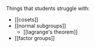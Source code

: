 Things that students struggle with:
* [[cosets]]
* [[normal subgroups]]
	* [[lagrange's theorem]]
* [[factor groups]]